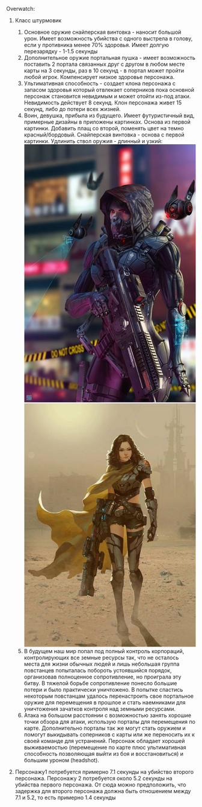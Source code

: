 Overwatch:
1. Класс штурмовик
   1. Основное оружие снайперская винтовка - наносит большой урон. Имеет возможность убийства с одного выстрела в голову, если у противника менее 70% здоровья. Имеет долгую перезарядку - 1-1.5 секунды
   1. Дополнительное оружие портальная пушка - имеет возможность поставить 2 портала связанных друг с другом в любом месте карты на 3 секунды, раз в 10 секунд - в портал может пройти любой игрок. Компенсирует низкое здоровье персонажа.
   1. Ультимативная способность - создает клона персонажа с запасом здоровья который отвлекает соперников пока основной персонаж становится невидимым и может отойти из-под атаки. Невидимость действует 8 секунд. Клон персонажа живет 15 секунд, либо до потери всех жизней.
   1. Воин, девушка, прибыла из будущего. Имеет футуристичный вид, примерные дизайны в приложены картинках. Основа из первой картинки. Добавить плащ со второй, поменять цвет на темно красный/бордовый. Снайперская винтовка - основа с первой картинки. Удлинить ствол оружия - длинный и узкий: ![](2.jpg) ![](1.jpg)
   3. В будущем наш мир попал под полный контроль корпораций, контролирующих все земные ресурсы так, что не осталось места для жизни обычных людей и лишь небольшая группа повстанцев попыталась побороть устоявшийся порядок, организовав полноценное сопротивление, но проиграла эту битву. В тяжелой борьбе сопротивление понесло большие потери и было практически уничтожено. В попытке спастись некоторым повстанцам удалось перенастроить свое портальное оружие для перемещения в прошлое и стать наемниками для уничтожения зачатков контроля над земными ресурсами.
   4. Атака на большом расстоянии с возможностью занять хорошие точки обзора для атаки, использую порталы для перемещения по карте. Дополнительно порталы так же могут стать оружием и помогут выкидывать соперников с карты или же переносить их к своей команде для устранений. Персонаж обладает хорошей выживаемостью (перемещение по карте плюс ультимативная способность позволяющая выйти из боя и восстановиться) и большим уроном (headshot).

2. Персонажу1 потребуется примерно 7.1 секунды на убийство второго персонажа. Персонажу 2 потребуется около 5.2 секунды на убийства первого персонажа. От сюда можно предположить, что задержка для второго персонажа должна быть отношением между 7.1 и 5.2, то есть примерно 1.4 секунды
